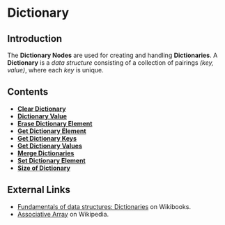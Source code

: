 # Dictionary

## Introduction

The **Dictionary Nodes** are used for creating and handling **Dictionaries**. A **Dictionary** is a _data structure_ consisting of a collection of pairings _\(key, value\)_, where each _key_ is unique.

## Contents

* [**Clear Dictionary**](clear-dictionary.md)
* [**Dictionary Value**](dictionary-value.md)
* [**Erase Dictionary Element**](erase-dictionary-element.md)
* [**Get Dictionary Element**](get-dictionary-element.md)
* [**Get Dictionary Keys**](get-dictionary-keys.md)
* [**Get Dictionary Values**](get-dictionary-values.md)
* [**Merge Dictionaries**](merge-dictionaries.md)
* [**Set Dictionary Element**](set-dictionary-element.md)
* [**Size of Dictionary**](size-of-dictionary.md)

## External Links

* [Fundamentals of data structures: Dictionaries](https://en.wikibooks.org/wiki/A-level_Computing/AQA/Paper_1/Fundamentals_of_data_structures/Dictionaries) on Wikibooks.
* [Associative Array](https://en.wikipedia.org/wiki/Associative_array) on Wikipedia.

